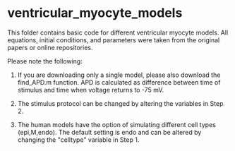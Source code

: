 # ventricular_myocyte_models

This folder contains basic code for different ventricular myocyte models. All equations, initial conditions, and parameters were taken from the original papers or online repositories. 

Please note the following:
1) If you are downloading only a single model, please also download the find_APD.m function. 
APD is calculated as difference between time of stimulus and time when voltage returns to -75 mV. 

2) The stimulus protocol can be changed by altering the variables in Step 2. 

3) The human models have the option of simulating different cell types (epi,M,endo). The default setting is endo and can be altered by changing the "celltype" variable in Step 1. 
